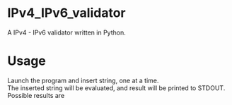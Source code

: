 # IPv4_IPv6_validator
A IPv4 - IPv6 validator written in Python. 
# Usage
Launch the program and insert string, one at a time. <br>
The inserted string will be evaluated, and result will be printed to STDOUT. <br>
Possible results are 
